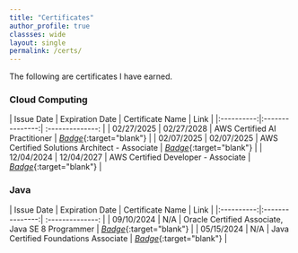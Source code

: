 ```yaml
---
title: "Certificates"
author_profile: true
classses: wide
layout: single
permalink: /certs/
---
```


The following are certificates I have earned.

### Cloud Computing

| Issue Date | Expiration Date | Certificate Name | Link |
|:----------:|:---------------:| :--------------: |
| 02/27/2025 | 02/27/2028 | AWS Certified AI Practitioner | [*Badge*](https://www.credly.com/badges/353b7fc1-6773-42e0-a223-4b73c4962c96/public_url){:target="blank"} |
| 02/07/2025 | 02/07/2025 | AWS Certified Solutions Architect - Associate | [*Badge*](https://www.credly.com/badges/0a2fefa9-889a-4d51-86fe-185c7d6c070e/public_url){:target="blank"} |
| 12/04/2024 | 12/04/2027 | AWS Certified Developer - Associate | [*Badge*](https://www.credly.com/badges/f20ce9c9-486b-4328-93cb-ed3dcf87589a/public_url){:target="blank"} |

### Java

| Issue Date | Expiration Date | Certificate Name | Link |
|:----------:|:---------------:| :--------------: |
| 09/10/2024 | N/A | Oracle Certified Associate, Java SE 8 Programmer | [*Badge*](https://catalog-education.oracle.com/ords/certview/sharebadge?id=C694327CD68FA7D36155A796B6C6204A8E991F3599CB81F498EAB7B95FBD4FE3){:target="blank"} |
| 05/15/2024 | N/A | Java Certified Foundations Associate | [*Badge*](https://catalog-education.oracle.com/ords/certview/sharebadge?id=3A70FD610C93AB1FFF0133B57A6D4CE99A26C32FABE417BDA07C65BAAFEAFD08){:target="blank"} |